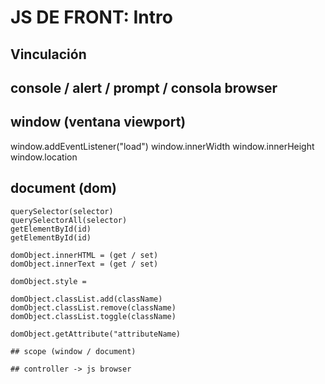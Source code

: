 # JS DE FRONT: Intro

## Vinculación

## console / alert / prompt / consola browser
## window (ventana viewport)
window.addEventListener("load")
window.innerWidth
window.innerHeight
window.location
## document (dom)
```
querySelector(selector)
querySelectorAll(selector)
getElementById(id)
getElementById(id)

domObject.innerHTML = (get / set)
domObject.innerText = (get / set)

domObject.style = 

domObject.classList.add(className)
domObject.classList.remove(className)
domObject.classList.toggle(className)

domObject.getAttribute("attributeName)

## scope (window / document)

## controller -> js browser